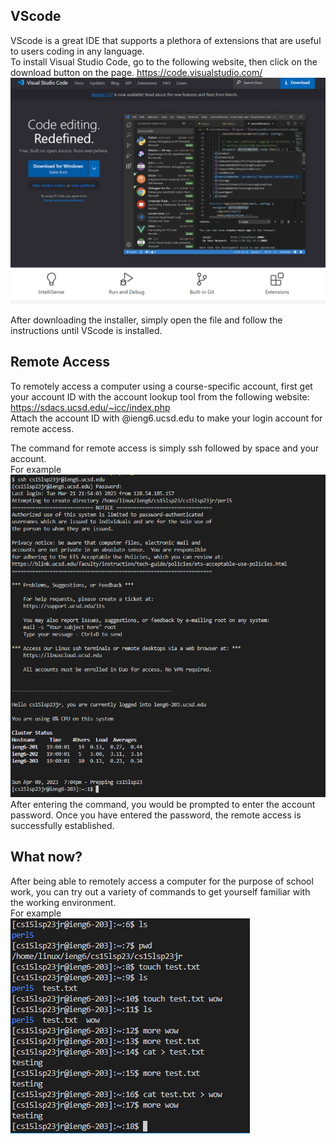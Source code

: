 ## VScode
VScode is a great IDE that supports a plethora of extensions that are useful to users coding in any language.  
To install Visual Studio Code, go to the following website, then click on the download button on the page.
https://code.visualstudio.com/  
![Image](VSC.png)

After downloading the installer, simply open the file and follow the instructions until VScode is installed.

## Remote Access
To remotely access a computer using a course-specific account, first get your account ID with the account lookup tool from
the following website: https://sdacs.ucsd.edu/~icc/index.php  
Attach the account ID with @ieng6.ucsd.edu to make your login account for remote access.

The command for remote access is simply ssh followed by space and your account.  
For example  
![Image](ssh.png)
After entering the command, you would be prompted to enter the account password.
Once you have entered the password, the remote access is successfully established.

## What now?
After being able to remotely access a computer for the purpose of school work, you can try out a variety of commands 
to get yourself familiar with the working environment.  
For example  
![Image](commands.png)

